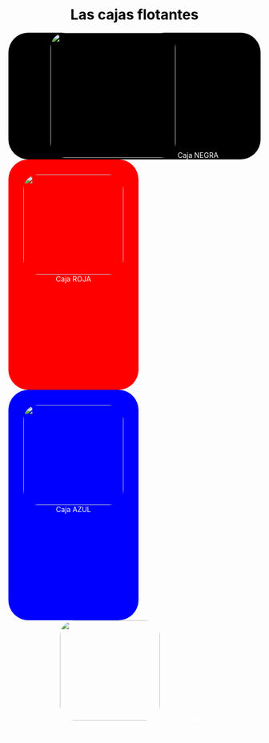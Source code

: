 <!DOCTYPE html> 
 <html/>
  <head>
   <title> cajas flotantes </title>
<style>
   body{
color:white;
}
h1{
color:black;
text-align: center;
}
div{
text-align: center;
border-radius: 40px;
}
#cajaNegra{
background-color: black;
/*float: left;*/
clear: both;
width: 100%
border-radius: 40px;
}
#cajaNegra img{
  width: 250px;
      height: 250px;
      border-radius: 30px;
}
#cajaRoja{
background-color: red;
/*float: right;*/
width: 200px;
height: 400px;
padding: 30px;
text-align: center;
border-radius: 40px;
}
#cajaRoja img{
  width: 200px;
      height: 200px;
      border-radius: 30px;
}
#cajaAzul{
background-color: blue;
/*float: right;*/
width: 200px;
height: 400px;
padding: 30px;
text-align: center;
border-radius: 40px;
}
#cajaAzul img{
  width: 200px;
      height: 200px;
      border-radius: 30px;
}

#cajaMorada{
background-color: purple;
/*float: right;*/
width: 200px;
height: 400px;
padding: 30px;
text-align: center;
border-radius: 40px;
}
#cajaMorada img{
  width: 200px;
      height: 200px;
      border-radius: 30px;
}
</style>
    </head>
     <body>
      <h1>Las cajas flotantes </h1>
 <div id="cajaNegra"> <img src="https://phantom-expansion.unidadeditorial.es/d2b2584aca2d3c7f5fbbd787fb9e5bc2/crop/0x725/2043x1875/resize/1200/f/jpg/assets/multimedia/imagenes/2022/05/20/16530388017130.jpg"> Caja NEGRA </div>
      <div id="cajaRoja"> <img src="https://phantom-expansion.unidadeditorial.es/d2b2584aca2d3c7f5fbbd787fb9e5bc2/crop/0x725/2043x1875/resize/1200/f/jpg/assets/multimedia/imagenes/2022/05/20/16530388017130.jpg"> Caja ROJA </div>
      <div id="cajaAzul"> <img src="https://phantom-expansion.unidadeditorial.es/d2b2584aca2d3c7f5fbbd787fb9e5bc2/crop/0x725/2043x1875/resize/1200/f/jpg/assets/multimedia/imagenes/2022/05/20/16530388017130.jpg"> Caja AZUL </div>
      <div id="cajaMorada"> <img src="https://phantom-expansion.unidadeditorial.es/d2b2584aca2d3c7f5fbbd787fb9e5bc2/crop/0x725/2043x1875/resize/1200/f/jpg/assets/multimedia/imagenes/2022/05/20/16530388017130.jpg"> Caja MORADA</div>
    
     </body>
 </html>
